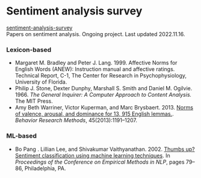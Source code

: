 # Sentiment analysis survey
[sentiment-analysis-survey](https://github.com/jamiemorales/sentiment-analysis-survey/blob/main/README.md) </br>
Papers on sentiment analysis.
Ongoing project.
Last updated 2022.11.16.

### Lexicon-based ###
* Margaret M. Bradley and Peter J. Lang. 1999. Affective Norms for English Words (ANEW): Instruction manual and affective ratings. Technical Report, C-1, The Center for Research in Psychophysiology, University of Florida. 
* Philip J. Stone, Dexter Dunphy, Marshall S. Smith and Daniel M. Ogilvie. 1966. *The General Inquirer: A Computer Approach to Content Analysis.* The MIT Press.
* Amy Beth Warriner, Victor Kuperman, and Marc Brysbaert. 2013. [Norms of valence, arousal, and dominance for 13, 915 English lemmas.](https://www.doi.org/10.3758/s13428-012-0314-x). *Behavior Research Methods*, 45(2013):1191–1207.

### ML-based ###
* Bo Pang . Lillian Lee, and Shivakumar Vaithyanathan. 2002. [Thumbs up? Sentiment classification using machine learning techniques](https://aclanthology.org/W02-1011/). In *Proceedings of the Conference on Empirical Methods in NLP*, pages 79–86, Philadelphia, PA.

